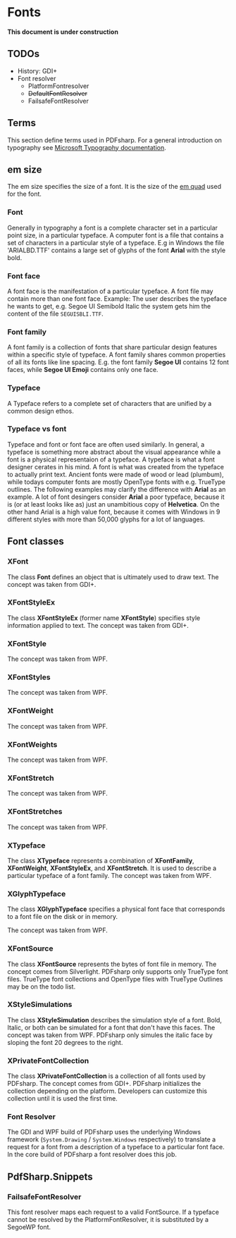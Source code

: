 # Fonts

**This document is under construction**

## TODOs
* History: GDI+ 
* Font resolver
    * PlatformFontresolver
    * ~~DefaultFontResolver~~
    * FailsafeFontResolver


## Terms

This section define terms used in PDFsharp. For a general introduction on typography see 
[Microsoft Typography documentation](https://learn.microsoft.com/en-us/typography/).

## em size
The em size specifies the size of a font.
It is the size of the [em quad](https://en.wikipedia.org/wiki/Quad_(typography)) used for the font.

### Font
Generally in typography a font is a complete character set in a particular point size, in a particular typeface.
A computer font is a file that contains a set of characters in a particular style of a typeface. E.g in Windows
the file 'ARIALBD.TTF' contains a large set of glyphs of the font **Arial** with the style bold.

### Font face
A font face is the manifestation of a particular typeface. A font file may contain more than one font face.
Example: The user describes the typeface he wants to get, e.g. Segoe UI Semibold Italic the system gets him
the content of the file `SEGUISBLI.TTF`.

### Font family
A font family is a collection of fonts that share particular design features within a specific style of typeface.
A font family shares common properties of all its fonts like line spacing. E.g. the font family **Segoe UI** contains 12 font faces,
while **Segoe UI Emoji** contains only one face.

### Typeface
A Typeface refers to a complete set of characters that are unified by a common design ethos.

### Typeface vs font
Typeface and font or font face are often used similarly. In general, a typeface is something more abstract about
the visual appearance while a font is a physical representaion of a typeface. A typeface is what a font designer
cerates in his mind. A font is what was created from the typeface to actually print text. Ancient fonts were made
of wood or lead (plumbum), while todays computer fonts are mostly OpenType fonts with e.g. TrueType outlines.
The following examples may clarify the difference with **Arial** as an example.
A lot of font desingers consider **Arial** a poor typeface, because it is (or at least looks like as) just an unambitious copy of **Helvetica**.
On the other hand Arial is a high value font, because it comes with Windows in 9 different styles with more than 50,000 glyphs
for a lot of languages.







## Font classes

### XFont

The class **Font** defines an object that is ultimately used to draw text.
The concept was taken from GDI+.

### XFontStyleEx

The class **XFontStyleEx** (former name **XFontStyle**) specifies style information applied to text.
The concept was taken from GDI+.

### XFontStyle

The concept was taken from WPF.

### XFontStyles

The concept was taken from WPF.

### XFontWeight

The concept was taken from WPF.

### XFontWeights

The concept was taken from WPF.

### XFontStretch

The concept was taken from WPF.

### XFontStretches

The concept was taken from WPF.

### XTypeface

The class **XTypeface** represents a combination of **XFontFamily**, **XFontWeight**, **XFontStyleEx**, and **XFontStretch**.
It is used to describe a particular typeface of a font family.
The concept was taken from WPF.


### XGlyphTypeface

The class **XGlyphTypeface** specifies a physical font face that corresponds to a font file on the disk or in memory.

The concept was taken from WPF.


### XFontSource

The class **XFontSource** represents the bytes of font file in memory. The concept comes from Silverlight.
PDFsharp only supports only TrueType font files. TrueType font collections and OpenType files with TrueType Outlines may be on the todo list.


### XStyleSimulations

The class **XStyleSimulation** describes the simulation style of a font.
Bold, Italic, or both can be simulated for a font that don't have this faces.
The concept was taken from WPF.
PDFsharp only simules the italic face by sloping the font 20 degrees to the right.

### XPrivateFontCollection

The class **XPrivateFontCollection** is a collection of all fonts used by PDFsharp.
The concept comes from GDI+.
PDFsharp initializes the collection depending on the platform.
Developers can customize this collection until it is used the first time.

### Font Resolver
The GDI and WPF build of PDFsharp uses the underlying Windows framework (`System.Drawing` / `System.Windows` respectively) to
translate a request for a font from a description of a typeface to a particular font face. In the core build of PDFsharp
a font resolver does this job.

## PdfSharp.Snippets


### FailsafeFontResolver

This font resolver maps each request to a valid FontSource.
If a typeface cannot be resolved by the PlatformFontResolver, it is substituted by a SegoeWP font.
